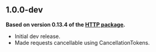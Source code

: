 ## 1.0.0-dev
**Based on version 0.13.4 of the [HTTP package](https://pub.dev/packages/http/versions/0.13.4).**

* Initial dev release.
* Made requests cancellable using CancellationTokens.

